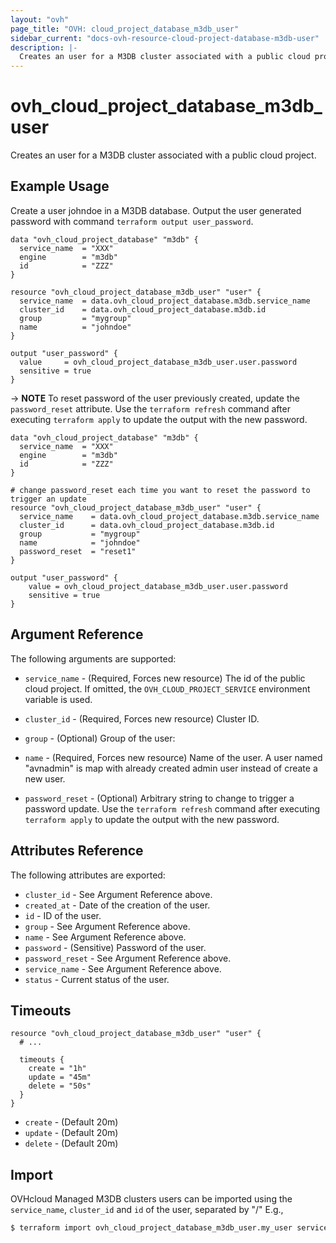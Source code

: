 ```yaml
---
layout: "ovh"
page_title: "OVH: cloud_project_database_m3db_user"
sidebar_current: "docs-ovh-resource-cloud-project-database-m3db-user"
description: |-
  Creates an user for a M3DB cluster associated with a public cloud project.
---
```


# ovh_cloud_project_database_m3db_user

Creates an user for a M3DB cluster associated with a public cloud project.

## Example Usage

Create a user johndoe in a M3DB database.
Output the user generated password with command `terraform output user_password`.
```hcl
data "ovh_cloud_project_database" "m3db" {
  service_name  = "XXX"
  engine        = "m3db"
  id            = "ZZZ"
}

resource "ovh_cloud_project_database_m3db_user" "user" {
  service_name  = data.ovh_cloud_project_database.m3db.service_name
  cluster_id    = data.ovh_cloud_project_database.m3db.id
  group         = "mygroup"
  name          = "johndoe"
}

output "user_password" {
  value     = ovh_cloud_project_database_m3db_user.user.password
  sensitive = true
}
```

-> __NOTE__ To reset password of the user previously created, update the `password_reset` attribute.
Use the `terraform refresh` command after executing `terraform apply` to update the output with the new password.
```hcl
data "ovh_cloud_project_database" "m3db" {
  service_name  = "XXX"
  engine        = "m3db"
  id            = "ZZZ"
}

# change password_reset each time you want to reset the password to trigger an update
resource "ovh_cloud_project_database_m3db_user" "user" {
  service_name    = data.ovh_cloud_project_database.m3db.service_name
  cluster_id      = data.ovh_cloud_project_database.m3db.id
  group           = "mygroup"
  name            = "johndoe"
  password_reset  = "reset1"
}

output "user_password" {
    value = ovh_cloud_project_database_m3db_user.user.password
    sensitive = true
}
```

## Argument Reference

The following arguments are supported:

* `service_name` - (Required, Forces new resource) The id of the public cloud project. If omitted,
  the `OVH_CLOUD_PROJECT_SERVICE` environment variable is used.

* `cluster_id` - (Required, Forces new resource) Cluster ID.

* `group` - (Optional) Group of the user:

* `name` - (Required, Forces new resource) Name of the user. A user named "avnadmin" is map with already created admin user instead of create a new user.

* `password_reset` - (Optional) Arbitrary string to change to trigger a password update. Use the `terraform refresh` command after executing `terraform apply` to update the output with the new password.

## Attributes Reference

The following attributes are exported:

* `cluster_id` - See Argument Reference above.
* `created_at` - Date of the creation of the user.
* `id` - ID of the user.
* `group` - See Argument Reference above.
* `name` - See Argument Reference above.
* `password` - (Sensitive) Password of the user.
* `password_reset` - See Argument Reference above.
* `service_name` - See Argument Reference above.
* `status` - Current status of the user.

## Timeouts

```hcl
resource "ovh_cloud_project_database_m3db_user" "user" {
  # ...

  timeouts {
    create = "1h"
    update = "45m"
    delete = "50s"
  }
}
```
* `create` - (Default 20m)
* `update` - (Default 20m)
* `delete` - (Default 20m)

## Import

OVHcloud Managed M3DB clusters users can be imported using the `service_name`, `cluster_id` and `id` of the user, separated by "/" E.g.,

```bash
$ terraform import ovh_cloud_project_database_m3db_user.my_user service_name/cluster_id/id
```